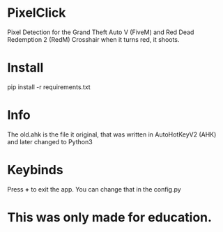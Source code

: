 # PixelClick
Pixel Detection for the Grand Theft Auto V (FiveM) and Red Dead Redemption 2 (RedM) Crosshair when it turns red, it shoots.

# Install
pip install -r requirements.txt

# Info
The old.ahk is the file it original, that was written in AutoHotKeyV2 (AHK) and later changed to Python3

# Keybinds
Press **+** to exit the app. You can change that in the config.py

# This was only made for education.
